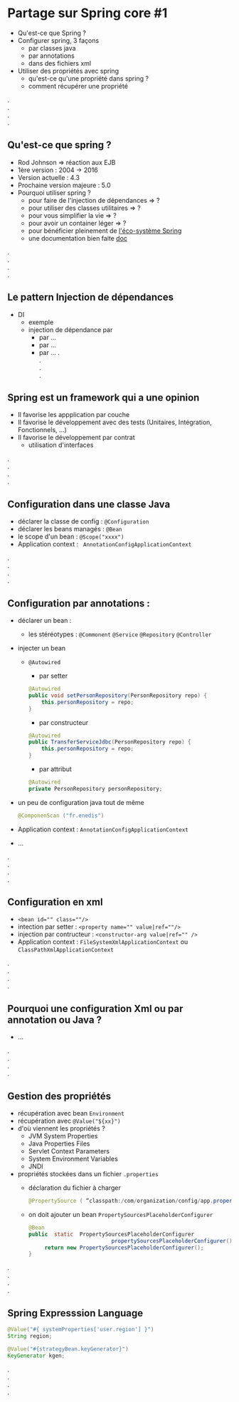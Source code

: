 # Partage sur Spring core #1

* Qu'est-ce que Spring ?
* Configurer spring, 3 façons
    - par classes java
    - par annotations
    - dans des fichiers xml
* Utiliser des propriétés avec spring
    - qu'est-ce qu'une propriété dans spring ?
    - comment récupérer une propriété

.      
.      
.      
.      

## Qu'est-ce que spring ?
* Rod Johnson => réaction aux EJB
* 1ère version : 2004 -> 2016
* Version actuelle : 4.3
* Prochaine version majeure : 5.0
* Pourquoi utiliser spring ?
    - pour faire de l'injection de dépendances => ?
    - pour utiliser des classes utilitaires => ?
    - pour vous simplifier la vie => ?
    - pour avoir un container léger => ?
    - pour bénéficier pleinement de [l'éco-système Spring](https://spring.io/projects)
    - une documentation bien faite [doc](http://docs.spring.io/spring/docs/current/spring-framework-reference/htmlsingle/)

.    
.      
.      
.      

## Le pattern Injection de dépendances
* DI
    - exemple
    - injection de dépendance par 
        - par ...
        - par ...
        - par ...
.    
.    
.      
.      

## Spring est un framework qui a une opinion
* Il favorise les appplication par couche
* Il favorise le développement avec des tests (Unitaires, Intégration, Fonctionnels, ...)
* Il favorise le développement par contrat
    * utilisation d'interfaces 

.    
.    
.      
.      

## Configuration dans une classe Java
* déclarer la classe de config : `@Configuration`
* déclarer les beans managés : `@Bean`
* le scope d'un bean : `@Scope("xxxx")`
* Application context :  ` AnnotationConfigApplicationContext`

.    
.    
.      
.      

## Configuration par annotations :
* déclarer un bean :
    - les stéréotypes :  `@Commonent` `@Service` `@Repository` `@Controller` 
* injecter un bean
     - `@Autowired`
         - par setter
          
          ```java
          @Autowired
          public void setPersonRepository(PersonRepository repo) {
              this.personRepository = repo;
          }
          ```
         - par constructeur
          
          ```java
          @Autowired
          public TransferServiceJdbc(PersonRepository repo) {
              this.personRepository = repo;
          }
          ```
         - par attribut
          
          ```java
          @Autowired
          private PersonRepository personRepository;
          ```
* un peu de configuration java tout de même

    ```java
    @ComponenScan ("fr.enedis")
    ```  
* Application context :  `AnnotationConfigApplicationContext`
* ...

.    
.      
.      
.      

## Configuration en xml
* `<bean id="" class=""/>`
* intection par setter : `<property name="" value|ref=""/>`
* injection par contructeur : `<constructor-arg value|ref="" />`
* Application context :  `FileSystemXmlApplicationContext` ou `ClassPathXmlApplicationContext`

.    
.      
.      
.      

## Pourquoi une configuration Xml ou par annotation ou Java ?
* ...

.      
.      
.      
.      
 
## Gestion des propriétés
* récupération avec bean `Environment`    
* récupération avec `@Value("${xx}")`    
* d'où viennent les propriétés ?
    - JVM System Properties
    - Java Properties Files
    - Servlet Context Parameters
    - System Environment Variables
    - JNDI  
* propriétés stockées dans un fichier `.properties`    
    - déclaration du fichier à charger     

        ```java 
        @PropertySource ( “classpath:/com/organization/config/app.properties” )    
        ```      
    - on doit ajouter un bean `PropertySourcesPlaceholderConfigurer`    

        ```java
        @Bean
        public  static  PropertySourcesPlaceholderConfigurer
                                  propertySourcesPlaceholderConfigurer() {
             return new PropertySourcesPlaceholderConfigurer();
        }
        ```   

.      
.      
.      
.      

## Spring Expresssion Language
```java
@Value("#{ systemProperties['user.region'] }")
String region;

@Value("#{strategyBean.keyGenerator}") 
KeyGenerator kgen;
```

.      
.      
.      
.      
 

